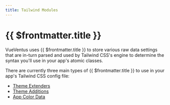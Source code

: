 ```yaml
---
title: Tailwind Modules
---
```


# {{ $frontmatter.title }}

VueVentus uses {{ $frontmatter.title }} to store various raw data settings that are in-turn parsed and used by Tailwind CSS's engine to determine the syntax you'll use in your app's atomic classes.

There are currently three main types of {{ $frontmatter.title }} to use in your app's Tailwind CSS config file:

* [Theme Extenders](/modules/data/theme-extenders)
* [Theme Additions](/modules/data/theme-additions)
* [App Color Data](/modules/data/app-color-data)
